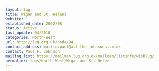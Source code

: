 ```yaml
---
layout: lug
title: Wigan and St. Helens
website: ''
established_date: 2002/08
status: Active
last_update: 04/2010
categories: North-West
url: http://lug.org.uk/node/94
contact_address: mailto:paul@all-the-johnsons.co.uk
contact: Paul F. Johnson
mailing_list: https://mailman.lug.org.uk/mailman/listinfo/wishlug/
permalink: lugs/North-West/Wigan and St. Helens
---
```

